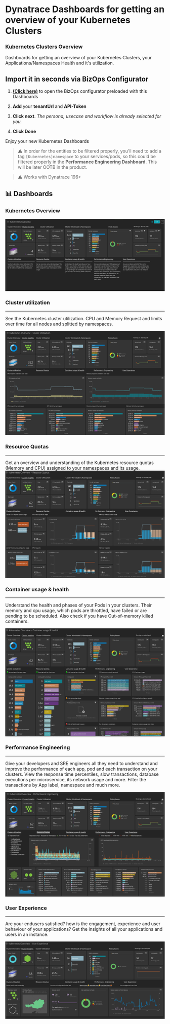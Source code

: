 # Dynatrace Dashboards for getting an overview of your Kubernetes Clusters


### Kubernetes Clusters Overview
Dashboards for getting an overview of your Kubernetes Clusters, your Applications/Namespaces Health and it's utilization.

## Import it in seconds via BizOps Configurator

1. **[(Click here)](https://dynatrace.github.io/BizOpsConfigurator/#deploy/persona/Ops/Platform%20Overview/K8s%20Overview)** to open the BizOps configurator preloaded with this Dashboards

2. **Add** your **tenantUrl** and **API-Token**

3. **Click next**. *The persona, usecase and workflow is already selected for you.* 

4. **Click Done**


Enjoy your new Kubernetes Dashboards 


> ⚠️ In order for the entities to be filtered properly, you'll need to add a tag `[Kubernetes]namespace` to your services/pods, so this could be filtered properly in the **Performance Engineering Dashboard**. This will be later OOTB in the product. 

> ⚠️ Works with Dynatrace 196+

## 📊 Dashboards 

### Kubernetes Overview
![#](img/overview.png)


### Cluster utilization
_____________________
See the Kubernetes cluster utilization. CPU and Memory Request and limits over time for all nodes and splitted by namespaces.

![#](img/cluster-utilization.png)


### Resource Quotas
_____________________
Get an overview and understanding of the Kubernetes resource quotas (Memory and CPU) assigned to your namespaces and its usage. 
![#](img/quotas.png)

### Container usage & health
_____________________
Understand the health and phases of your Pods in your clusters. Their memory and cpu usage, which pods are throttled, have failed or are pending to be scheduled. Also check if you have Out-of-memory killed containers.

![#](img/containers.png)


### Performance Engineering
_____________________
Give your developers and SRE engineers all they need to understand and improve the performance of each app, pod and each transaction on your clusters. View the response time percentiles, slow transactions, database executions per microservice, its network usage and more. Filter the transactions by App label, namespace and much more.  

![#](img/performanceeng.png)

### User Experience
_____________________
Are your endusers satisfied? how is the engagement, experience and user behaviour of your applications? Get the insights of all your applications and users in an instance.

![#](img/userexperience.png)

